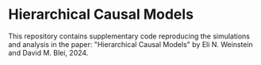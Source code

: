 # Hierarchical Causal Models
This repository contains supplementary code reproducing the simulations and analysis in the paper:
"Hierarchical Causal Models" by Eli N. Weinstein and David M. Blei, 2024.
